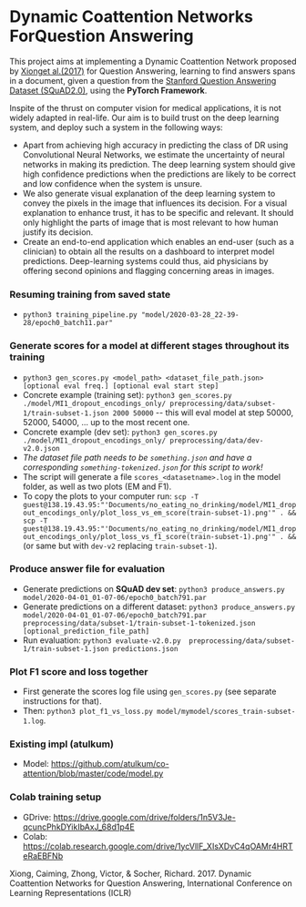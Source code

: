 # Dynamic Coattention Networks ForQuestion Answering

This project aims at implementing a Dynamic Coattention Network proposed by [Xionget al.(2017)](https://arxiv.org/abs/1611.01604) for Question Answering, learning to find answers spans in a document, given a question from the [Stanford Question Answering Dataset (SQuAD2.0)](https://rajpurkar.github.io/SQuAD-explorer/), using the **PyTorch Framework**. 

Inspite of the thrust on computer vision for medical applications, it is not widely adapted in real-life. Our aim is to build trust on the deep learning system, and deploy such a system in the following ways:   
- Apart from achieving high accuracy in predicting the class of DR using Convolutional Neural Networks, we estimate the uncertainty of neural networks in making its prediction. The deep learning system should give high confidence predictions when the predictions are likely to be correct and low confidence when the system is unsure.   
- We also generate visual explanation of the deep learning system to convey the pixels in the image that influences its decision. For a visual explanation to enhance trust, it has to be specific and relevant. It should only highlight the parts of image that is most relevant to how human justify its decision.  
- Create an end-to-end application which enables an end-user (such as a clinician) to obtain all the results on a dashboard to interpret model predictions. Deep-learning systems could thus, aid physicians by offering second opinions and flagging concerning areas in images.  


### Resuming training from saved state
* `python3 training_pipeline.py "model/2020-03-28_22-39-28/epoch0_batch11.par"`

### Generate scores for a model at different stages throughout its training
* `python3 gen_scores.py <model_path> <dataset_file_path.json> [optional eval freq.] [optional eval start step]`
* Concrete example (training set): `python3 gen_scores.py ./model/MI1_dropout_encodings_only/ preprocessing/data/subset-1/train-subset-1.json 2000 50000` -- this will eval model at step 50000, 52000, 54000, ... up to the most recent one.
* Concrete example (dev set): `python3 gen_scores.py ./model/MI1_dropout_encodings_only/ preprocessing/data/dev-v2.0.json`
* *The dataset file path needs to be `something.json` and have a corresponding `something-tokenized.json` for this script to work!*
* The script will generate a file `scores_<datasetname>.log` in the model folder, as well as two plots (EM and F1).
* To copy the plots to your computer run: `scp -T guest@138.19.43.95:"'Documents/no_eating_no_drinking/model/MI1_dropout_encodings_only/plot_loss_vs_em_score(train-subset-1).png'" . && scp -T guest@138.19.43.95:"'Documents/no_eating_no_drinking/model/MI1_dropout_encodings_only/plot_loss_vs_f1_score(train-subset-1).png'" . && ` (or same but with `dev-v2` replacing `train-subset-1`).

### Produce answer file for evaluation
* Generate predictions on **SQuAD dev set**: `python3 produce_answers.py model/2020-04-01_01-07-06/epoch0_batch791.par`
* Generate predictions on a different dataset: `python3 produce_answers.py model/2020-04-01_01-07-06/epoch0_batch791.par preprocessing/data/subset-1/train-subset-1-tokenized.json [optional_prediction_file_path]`
* Run evaluation: `python3 evaluate-v2.0.py  preprocessing/data/subset-1/train-subset-1.json predictions.json`

### Plot F1 score and loss together
* First generate the scores log file using `gen_scores.py` (see separate instructions for that).
* Then: `python3 plot_f1_vs_loss.py model/mymodel/scores_train-subset-1.log`. 

### Existing impl (atulkum)
* Model: https://github.com/atulkum/co-attention/blob/master/code/model.py

### Colab training setup
* GDrive: https://drive.google.com/drive/folders/1n5V3Je-qcuncPhkDYikIbAxJ_68d1p4E
* Colab: https://colab.research.google.com/drive/1ycVllF_XIsXDvC4qOAMr4HRTeRaEBFNb

Xiong, Caiming, Zhong, Victor, & Socher, Richard. 2017.  Dynamic Coattention Networks for Question Answering, International Conference on Learning Representations (ICLR) 
